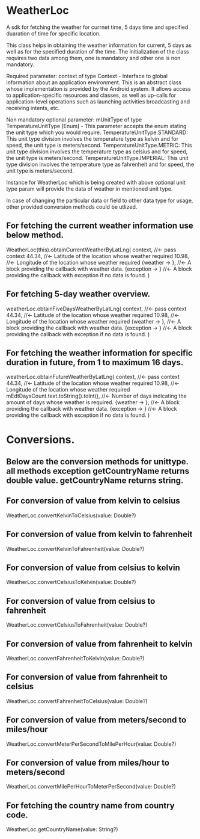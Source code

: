 # WeatherLoc
A sdk for fetching the weather for currnet time, 5 days time and specified duaration of time for specific location.

This class helps in obtaining the weather information for current, 5 days as well as for the specified duration
of the time. The initialization of the class requires two data among them, one is mandatory and other
one is non mandatory.
 
Required parameter:
     context of type Context - Interface to global information about an application environment.  This is
                        an abstract class whose implementation is provided by the Android system.
                        It allows access to application-specific resources and classes, as well as
                        up-calls for application-level operations such as launching activities broadcasting
                        and receiving intents, etc.
 
Non mandatory optional parameter:
       mUnitType of type TemperatureUnitType [Enum] - This parameter accepts the enum stating the unit type
       which you would require.
           TemperatureUnitType.STANDARD: This unit type division involves the temperature type as kelvin and
               for speed, the unit type is meters/second.
           TemperatureUnitType.METRIC: This unit type division involves the temperature type as celsius and
               for speed, the unit type is meters/second.
           TemperatureUnitType.IMPERIAL: This unit type division involves the temperature type as fahrenheit and
               for speed, the unit type is meters/second.
 
Instance for WeatherLoc which is being created with above optional unit type param will provide the data
of weather in mentioned unit type.
 
In case of changing the particular data or field to other data type for usage, other provided conversion methods 
could be utlized.

## For fetching the current weather information use below method.

WeatherLoc(this).obtainCurrentWeatherByLatLng(
            context,  //<- pass context
            44.34,   //<- Latitude of the location whose weather required
            10.98,   //<- Longitude of the location whose weather required
            {weather ->  },   //<- A block providing the callback with weather data.
            {exception ->  }   //<- A block providing the callback with exception if no data is found.
        )
        
## For fetching 5-day weather overview.

weatherLoc.obtainFiveDaysWeatherByLatLng(
            context,  //<- pass context
            44.34,   //<- Latitude of the location whose weather required
            10.98,   //<- Longitude of the location whose weather required
            {weather ->  },   //<- A block providing the callback with weather data.
            {exception ->  }   //<- A block providing the callback with exception if no data is found.
        )
        
## For fetching the weather information for specific duration in future, from 1 to maximum 16 days.

weatherLoc.obtainFutureWeatherByLatLng(
                context,  //<- pass context
                44.34,   //<- Latitude of the location whose weather required
                10.98,   //<- Longitude of the location whose weather required
                mEdtDaysCount.text.toString().toInt(),   //<- Number of days indicating the amount of days whose weather is required.
                {weather ->  },   //<- A block providing the callback with weather data.
                {exception ->  }   //<- A block providing the callback with exception if no data is found.
            )
 
 # Conversions.
 
 ## Below are the conversion methods for unittype. all methods exception getCountryName returns double value. getCountryName returns string.
 
 ## For conversion of value from kelvin to celsius
 
 WeatherLoc.convertKelvinToCelsius(value: Double?)
 
 ## For conversion of value from kelvin to fahrenheit
 
 WeatherLoc.convertKelvinToFahrenheit(value: Double?)
 
 ## For conversion of value from celsius to kelvin
 
 WeatherLoc.convertCelsiusToKelvin(value: Double?)
 
 ## For conversion of value from celsius to fahrenheit
 
 WeatherLoc.convertCelsiusToFahrenheit(value: Double?)

 ## For conversion of value from fahrenheit to kelvin
 
 WeatherLoc.convertFahrenheitToKelvin(value: Double?)
 
 ## For conversion of value from fahrenheit to celsius
 
 WeatherLoc.convertFahrenheitToCelsius(value: Double?)

 ## For conversion of value from meters/second to miles/hour
 
 WeatherLoc.convertMeterPerSecondToMilePerHour(value: Double?)
 
 ## For conversion of value from miles/hour to meters/second
 
 WeatherLoc.convertMilePerHourToMeterPerSecond(value: Double?)
 
 ## For fetching the country name from country code.
 
 WeatherLoc.getCountryName(value: String?)
